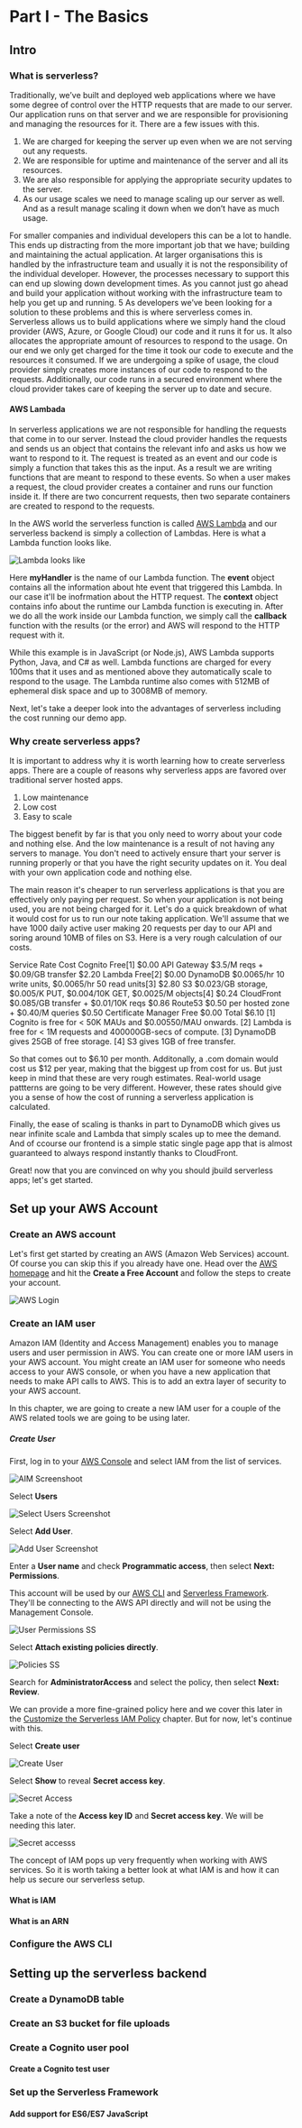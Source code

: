 # Part I - The Basics

## Intro

### What is serverless?

Traditionally, we’ve built and deployed web applications where we have some degree of control over the HTTP requests that are made to our server. Our application runs on that server and we are responsible for provisioning and managing the resources for it. There are a few issues with this.

1.  We are charged for keeping the server up even when we are not serving out any requests.
2.  We are responsible for uptime and maintenance of the server and all its resources.
3.  We are also responsible for applying the appropriate security updates to the server.
4.  As our usage scales we need to manage scaling up our server as well. And as a result manage scaling it down when we don’t have as much usage.

For smaller companies and individual developers this can be a lot to handle. This ends up distracting from the more important job that we have; building and maintaining the actual application. At larger organisations this is handled by the infrastructure team and usually it is not the responsibility of the individual developer. However, the processes necessary to support this can end up slowing down development times. As you cannot just go ahead and build your application without working with the infrastructure team to help you get up and running.
5
As developers we’ve been looking for a solution to these problems and this is where serverless comes in. Serverless allows us to build applications where we simply hand the cloud provider (AWS, Azure, or Google Cloud) our code and it runs it for us. It also allocates the appropriate amount of resources to respond to the usage. On our end we only get charged for the time it took our code to execute and the resources it consumed. If we are undergoing a spike of usage, the cloud provider simply creates more instances of our code to respond to the requests. Additionally, our code runs in a secured environment where the cloud provider takes care of keeping the server up to date and secure.

#### AWS Lambada

In serverless applications we are not responsible for handling the requests that come in to our server. Instead the cloud provider handles the requests and sends us an object that contains the relevant info and asks us how we want to respond to it. The request is treated as an event and our code is simply a function that takes this as the input. As a result we are writing functions that are meant to respond to these events. So when a user makes a request, the cloud provider creates a container and runs our function inside it. If there are two concurrent requests, then two separate containers are created to respond to the requests.

In the AWS world the serverless function is called [AWS Lambda](https://aws.amazon.com/lambda/) and our serverless backend is simply a collection of Lambdas. Here is what a Lambda function looks like.

![Lambda looks like](https://d33wubrfki0l68.cloudfront.net/431b4864a64ada20df9ccccc8a4f4b2e8274b9f8/40bad/assets/anatomy-of-a-lambda-function.png)

Here **myHandler** is the name of our Lambda function. The **event** object contains all the information about hte event that triggered this Lambda. In our case it'll be inofrmation about the HTTP request. The **context** object contains info about the runtime our Lambda function is executing in. After we do all the work inside our Lambda function, we simply call the **callback** function with the results (or the error) and AWS will respond to the HTTP request with it.

While this example is in JavaScript (or Node.js), AWS Lambda supports Python, Java, and C# as well. Lambda functions are charged for every 100ms that it uses and as mentioned above they automatically scale to respond to the usage. The Lambda runtime also comes with 512MB of ephemeral disk space and up to 3008MB of memory.

Next, let's take a deeper look into the advantages of serverless including the cost running our demo app.

### Why create serverless apps?

It is important to address why it is worth learning how to create serverless apps. There are a couple of reasons why serverless apps are favored over traditional server hosted apps.

1.  Low maintenance
2.  Low cost
3.  Easy to scale

The biggest benefit by far is that you only need to worry about your code and nothing else. And the low maintenance is a result of not having any servers to manage. You don't need to actively ensure thart your server is running properly or that you have the right security updates on it. You deal with your own application code and nothing else.

The main reason it's cheaper to run serverless applications is that you are effectively only paying per request. So when your application is not being used, you are not being charged for it. Let's do a quick breakdown of what it would cost for us to run our note taking application. We'll assume that we have 1000 daily active user making 20 requests per day to our API and soring around 10MB of files on S3. Here is a very rough calculation of our costs.

Service Rate Cost
Cognito Free[1] $0.00
API Gateway $3.5/M reqs + $0.09/GB transfer $2.20
Lambda Free[2] $0.00
DynamoDB $0.0065/hr 10 write units, $0.0065/hr 50 read units[3] $2.80
S3 $0.023/GB storage, $0.005/K PUT, $0.004/10K GET, $0.0025/M objects[4] $0.24
CloudFront $0.085/GB transfer + $0.01/10K reqs $0.86
Route53 $0.50 per hosted zone + $0.40/M queries $0.50
Certificate Manager Free $0.00
Total $6.10
[1] Cognito is free for < 50K MAUs and $0.00550/MAU onwards.
[2] Lambda is free for < 1M requests and 400000GB-secs of compute.
[3] DynamoDB gives 25GB of free storage.
[4] S3 gives 1GB of free transfer.

So that comes out to $6.10 per month. Additonally, a .com domain would cost us $12 per year, making that the biggest up from cost for us. But just keep in mind that these are very rough estimates. Real-world usage pattterns are going to be very different. However, these rates should give you a sense of how the cost of running a serverless application is calculated.

Finally, the ease of scaling is thanks in part to DynamoDB which gives us near infinite scale and Lambda that simply scales up to mee the demand. And of ccourse our frontend is a simple static single page app that is almost guaranteed to always respond instantly thanks to CloudFront.

Great! now that you are convinced on why you should jbuild serverless apps; let's get started.

## Set up your AWS Account

### Create an AWS account

Let's first get started by creating an AWS (Amazon Web Services) account. Of course you can skip this if you already have one. Head over the [AWS homepage](https://aws.amazon.com/) and hit the **Create a Free Account** and follow the steps to create your account.

![AWS Login](https://d33wubrfki0l68.cloudfront.net/95863dd1718f385fa8e563fcfbf969008c53129b/42dc3/assets/create-an-aws-account.png)

### Create an IAM user

Amazon IAM (Identity and Access Management) enables you to manage users and user permission in AWS. You can create one or more IAM users in your AWS account. You might create an IAM user for someone who needs access to your AWS console, or when you have a new application that needs to make API calls to AWS. This is to add an extra layer of security to your AWS account.

In this chapter, we are going to create a new IAM user for a couple of the AWS related tools we are going to be using later.

##### Create User

First, log in to your [AWS Console](https://console.aws.amazon.com/) and select IAM from the list of services.

![AIM Screenshoot](https://d33wubrfki0l68.cloudfront.net/2cc2854ec2266c61eefd5669659a0095f83fc46a/ab671/assets/iam-user/select-iam-service.png)

Select **Users**

![Select Users Screenshot](https://d33wubrfki0l68.cloudfront.net/4c2766065b39aeeac766f46cdb2538bad9fbdce8/5c978/assets/iam-user/select-iam-users.png)

Select **Add User**.

![Add User Screenshot](https://d33wubrfki0l68.cloudfront.net/de5fa16c1b15b229629d7af7a5a6603f63356780/2a7ea/assets/iam-user/add-iam-user.png)

Enter a **User name** and check **Programmatic access**, then select **Next: Permissions**.

This account will be used by our [AWS CLI](https://aws.amazon.com/cli/) and [Serverless Framework](https://serverless.com/). They'll be connecting to the AWS API directly and will not be using the Management Console.

![User Permissions SS](https://d33wubrfki0l68.cloudfront.net/9a42c97feca4f90c37c8bd270216b24392bdf306/50b58/assets/iam-user/fill-in-iam-user-info.png)

Select **Attach existing policies directly**.

![Policies SS](https://d33wubrfki0l68.cloudfront.net/6afa9e4c6697d3708bcefbdbcb69339bc33eec1e/3d53b/assets/iam-user/add-iam-user-policy.png)

Search for **AdministratorAccess** and select the policy, then select **Next: Review**.

We can provide a more fine-grained policy here and we cover this later in the [Customize the Serverless IAM Policy](https://serverless-stack.com/chapters/customize-the-serverless-iam-policy.html) chapter. But for now, let's continue with this.

Select **Create user**

![Create User](https://d33wubrfki0l68.cloudfront.net/a98dcdcef6a52e1978d5b37e2dd1d13a39df7fe0/8f886/assets/iam-user/review-iam-user.png)

Select **Show** to reveal **Secret access key**.

![Secret Access](https://d33wubrfki0l68.cloudfront.net/59cfa9104b91b7f5c0a7a8c629111174f79b18f8/dc7de/assets/iam-user/added-iam-user.png)

Take a note of the **Access key ID** and **Secret access key**. We will be needing this later.

![Secret accesss](https://d33wubrfki0l68.cloudfront.net/3a61e6ab057cc3c4c94dcfb7cd9c6d6e6e953a1e/9d8dd/assets/iam-user/iam-user-credentials.png)

The concept of IAM pops up very frequently when working with AWS services. So it is worth taking a better look at what IAM is and how it can help us secure our serverless setup.

#### What is IAM

#### What is an ARN

### Configure the AWS CLI

## Setting up the serverless backend

### Create a DynamoDB table

### Create an S3 bucket for file uploads

### Create a Cognito user pool

#### Create a Cognito test user

### Set up the Serverless Framework

#### Add support for ES6/ES7 JavaScript
